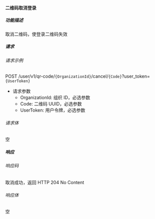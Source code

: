 #### 二维码取消登录

##### 功能描述

取消二维码，使登录二维码失效

##### 请求

###### 请求示例
POST /user/v1/qr-code/`{OrganizationId}`/cancel/`{Code}`?user_token=`{UserToken}`


- 请求参数
  - OrganizationId: 组织 ID，必选参数
  - Code: 二维码 UUID，必选参数
  - UserToken: 用户令牌，必选参数

###### 请求体

空
##### 响应

###### 响应码

取消成功，返回 HTTP 204 No Content

###### 响应体
空
